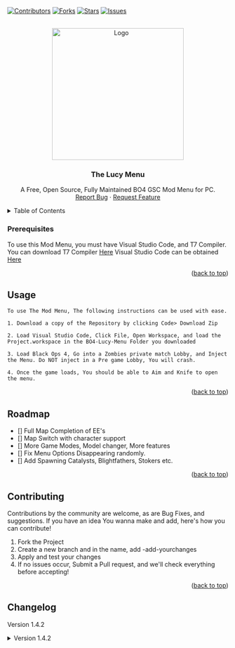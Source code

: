 <div id="top"></div>

[![Contributors][contributors-shield]][contributors-url]
[![Forks][forks-shield]][forks-url]
[![Stars][stars-shield]][stars-url]
[![Issues][issues-shield]][issues-url]



<!-- PROJECT LOGO -->
<br />
<div align="center">
  <a href="https://github.com/TheUnknownCod3r/BO4-Lucy-Menu">
    <img src="images/logo.png" alt="Logo" width="300" height="300">
  </a>
  <h3 align="center">The Lucy Menu</h3>

  <p align="center">
	A Free, Open Source, Fully Maintained BO4 GSC Mod Menu for PC.
    <br />
    <a href="https://github.com/TheUnknownCod3r/BO4-Lucy-Menu/issues">Report Bug</a>
    ·
    <a href="https://github.com/TheUnknownCod3r/BO4-Lucy-Menu/issues">Request Feature</a>
  </p>
</div>



<!-- TABLE OF CONTENTS -->
<details>
  <summary>Table of Contents</summary>
  <ol>
    <li><a href="#prerequisites">Prerequisites</a></li>
    <li><a href="#usage">Usage</a></li>
    <li><a href="#roadmap">Roadmap</a></li>
    <li><a href="#contributing">Contributing</a></li>
	  <li><a href="#changelog">Changelog</a></li>
    <li><a href="#acknowledgments">Acknowledgments</a></li>
  </ol>
</details>




### Prerequisites

To use this Mod Menu, you must have Visual Studio Code, and T7 Compiler.
You can download T7 Compiler [Here](https://www.github.com/shiversoftdev/t7-compiler/releases/)
Visual Studio Code can be obtained [Here](https://code.visualstudio.com/)

<p align="right">(<a href="#top">back to top</a>)</p>



<!-- USAGE EXAMPLES -->
## Usage
	To use The Mod Menu, The following instructions can be used with ease. 
	
	1. Download a copy of the Repository by clicking Code> Download Zip
	
	2. Load Visual Studio Code, Click File, Open Workspace, and load the Project.workspace in the BO4-Lucy-Menu Folder you downloaded
	
	3. Load Black Ops 4, Go into a Zombies private match Lobby, and Inject the Menu. Do NOT inject in a Pre game Lobby, You will crash.
	
	4. Once the game loads, You should be able to Aim and Knife to open the menu. 

<p align="right">(<a href="#top">back to top</a>)</p>



<!-- ROADMAP -->
## Roadmap

- [] Full Map Completion of EE's
- [] Map Switch with character support
- [] More Game Modes, Model changer, More features
- [] Fix Menu Options Disappearing randomly.
- [] Add Spawning Catalysts, Blightfathers, Stokers etc.


<p align="right">(<a href="#top">back to top</a>)</p>



<!-- CONTRIBUTING -->
## Contributing

Contributions by the community are welcome, as are Bug Fixes, and suggestions. If you have an idea You wanna make and add, here's how you can contribute!

1. Fork the Project
2. Create a new branch and in the name, add -add-yourchanges
3. Apply and test your changes
4. If no issues occur, Submit a Pull request, and we'll check everything before accepting!

<p align="right">(<a href="#top">back to top</a>)</p>

## Changelog

Version 1.4.2
<details>
	<summary>
		Version 1.4.2
	</summary>

	- All Guns Added, Credit @ate47

Version 1.4.1
<details>
	<summary>
		Version 1.4.1
	</summary>

	- Matryoshka Dolls added, Credit @TubBuddy
	- Pegasus Strike added
	- More guns added, Credit @TubBuddy
</details>

Version 1.4
<details>
	<summary>
		Version 1.4
	</summary>

	- Winters Howl, Death Of Orion, Wunderwaffe DG-Scharfschütze, Elemental Rayguns and Alistars Folly upgrades all added, Credit @TubBuddy
	- Upgraded Weapon Varients seperated , Credit @TubBuddy
	- All Shields added , Credit @TubBuddy
	- Bullet Menu Added
	- No Recoil Added
	- Samantha Box and Stake Knife added , Credit @TubBuddy
</details>

Version 1.3.4
<details>
	<summary>
		Version 1.3.4
	</summary>

	- Full Map Teleports, Credit @TubBuddy
	- Changed several Weapon stringnames, to the upgraded Variants instead. Will separate in future
</details>

Version 1.3.3
<details>
	<summary>
		Version 1.3.3
	</summary>

	- Added Teleports for Voyage, IX, Dead of the Night, and Ancient Evil, Thanks @TubBuddy
	- Fixed Tag Der Toten Map Weapons, Wonderwaffe is now correct, as is the Wonderwaffe Sniper
	- Added Homonculus, and Monkey bombs to All supported Maps
	- Fix a crash caused by Teleport Zombies to You, my Mistake.
	- No Clip, Finally. This will be changed, when I figure out why my script crashes XD.
</details>

Version 1.3
<details>
	<summary>
		Version 1.3
	</summary>
	
	- Added Gun Game and All The Weapons
	- Fixed a Rank up issue
	- Fixed a UI error with Open All Doors / Debris
	- Altered credits to reflect new Developer
	- Finished Elixir Menu
	- Started Map Specific Weapons
</details>

Version 1.2.3
<details>
	<summary>
		Version 1.2.3 Changes
	</summary>
	
	- Started Elixir Menu
	- Cleaned up Functions and Revamped Menu Struct
	- Added Map Selection and Teleport Menu
</details>

Version 1.2.2
<details>
	<summary>
		Version 1.2.2 Changes
	</summary>
	
	- Fix Weapons Menu
	- Fix Score Menu erroring on selection
	- Remove IX Limitation
	- Added PAP Effects Menu
</details>


<!-- ACKNOWLEDGMENTS -->
## Acknowledgments

This wouldn't be possible without the following people

* [Shiversoft Dev](https://www.github.com/shiversoftdev/T7-compiler)
	without T7 Compiler, BO4 GSC Injection wouldn't be possible.

* [G1llam](https://www.github.com/G1llam/)
	Original Menu creator

* [TheUnknownCod3r](https://www.github.com/TheUnknownCod3r/)
	Taking over updates, Fixing/Maintaining and Porting new features.
	
* [SirCryptic](https://www.github.com/SirCryptic)
	Homunculus stringname, NoClip Function and Bullet Menu.
* [TubBuddy](https://www.github.com/TubBuddy/)
	Most of the Map Teleport Options, Wonder Weapons, Equipments And All Shields.
	
* several community members supplied the unhashed weapon names. 

<p align="right">(<a href="#top">back to top</a>)</p>



<!-- MARKDOWN LINKS & IMAGES -->
<!-- https://www.markdownguide.org/basic-syntax/#reference-style-links -->
[contributors-shield]: https://img.shields.io/github/contributors/TheUnknownCod3r/BO4-Lucy-Menu.svg?style=for-the-badge
[contributors-url]: https://github.com/TheUnknownCod3r/BO4-Lucy-Menu/graphs/contributors
[forks-shield]: https://img.shields.io/github/forks/TheUnknownCod3r/BO4-Lucy-Menu.svg?style=for-the-badge
[forks-url]: https://github.com/TheUnknownCod3r/BO4-Lucy-Menu/network/members
[stars-shield]: https://img.shields.io/github/stars/TheUnknownCod3r/BO4-Lucy-Menu.svg?style=for-the-badge
[stars-url]: https://github.com/TheUnknownCod3r/BO4-Lucy-Menu/stargazers
[issues-shield]: https://img.shields.io/github/issues/TheUnknownCod3r/BO4-Lucy-Menu.svg?style=for-the-badge
[issues-url]: https://github.com/TheUnknownCod3r/BO4-Lucy-Menu/issues
[license-shield]: https://img.shields.io/github/license/TheUnknownCod3r/BO4-Lucy-Menu.svg?style=for-the-badge
[license-url]: https://github.com/TheUnknownCod3r/BO4-Lucy-Menu/blob/master/LICENSE.txt
